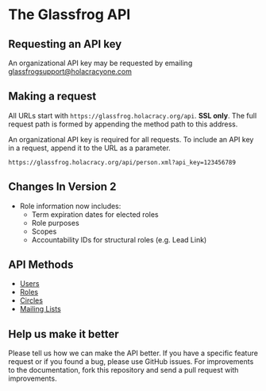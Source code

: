 The Glassfrog API
====================


Requesting an API key
----------------

An organizational API key may be requested by emailing glassfrogsupport@holacracyone.com 


Making a request
----------------

All URLs start with `https://glassfrog.holacracy.org/api`. **SSL only**.  The full request path is formed by appending the method path to this address.

An organizational API key is required for all requests.  To include an API key in a request, append it to the URL as a parameter.

```
https://glassfrog.holacracy.org/api/person.xml?api_key=123456789
```

Changes In Version 2
-----------------
* Role information now includes:
	* Term expiration dates for elected roles
	* Role purposes
	* Scopes
	* Accountability IDs for structural roles (e.g. Lead Link)


API Methods
-----------------

* [Users](https://github.com/karlhigley/glassfrog-api/blob/API_v2/sections/users.md)
* [Roles](https://github.com/karlhigley/glassfrog-api/blob/API_v2/sections/roles.md)
* [Circles](https://github.com/karlhigley/glassfrog-api/blob/API_v2/sections/circles.md)
* [Mailing Lists](https://github.com/karlhigley/glassfrog-api/blob/API_v2/sections/mailing_lists.md)


Help us make it better
----------------------

Please tell us how we can make the API better.  If you have a specific feature request or if you found a bug, please use GitHub issues.  For improvements to the documentation, fork this repository and send a pull request with improvements.  